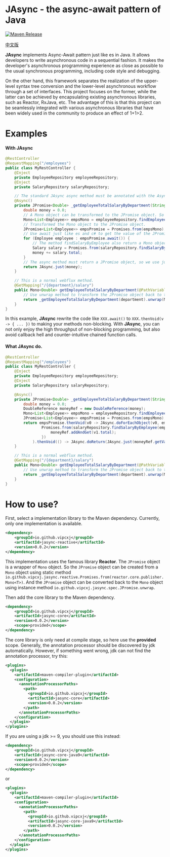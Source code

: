 JAsync - the async-await pattern of Java
===============

[![Maven Release][maven-shield]][maven-link]

[中文版](/README_CN.md)

**JAsync** implements Async-Await pattern just like es in Java. 
It allows developers to write asynchronous code in a sequential fashion.
It makes the developer's asynchronous programming experience as close as possible to the usual synchronous programming, including code style and debugging.

On the other hand, this framework separates the realization of the upper-level syntax tree conversion and the lower-level asynchronous workflow through a set of interfaces. This project focuses on the former, while the latter can be achieved by encapsulating existing asynchronous libraries, such as Reactor, RxJava, etc.
The advantage of this is that this project can be seamlessly integrated with various asynchronous libraries that have been widely used in the community to produce an effect of 1+1>2.

Examples
=======
#### With JAsync
```java
@RestController
@RequestMapping("/employees")
public class MyRestController {
    @Inject
    private EmployeeRepository employeeRepository;
    @Inject
    private SalaryRepository salaryRepository;

    // The standard JAsync async method must be annotated with the Async annotation, and return a JPromise object.
    @Async()
    private JPromise<Double> _getEmployeeTotalSalaryByDepartment(String department) {
        double money = 0.0;
        // A Mono object can be transformed to the JPromise object. So we get a Mono object first.
        Mono<List<Employee>> empsMono = employeeRepository.findEmployeeByDepartment(department);
        // Transformed the Mono object to the JPromise object.
        JPromise<List<Employee>> empsPromise = Promises.from(empsMono);
        // Use await just like es and c# to get the value of the JPromise without blocking the current thread.
        for (Employee employee : empsPromise.await()) {
            // The method findSalaryByEmployee also return a Mono object. We transform it to the JPromise just like above. And then await to get the result.
            Salary salary = Promises.from(salaryRepository.findSalaryByEmployee(employee.id)).await();
            money += salary.total;
        }
        // The async method must return a JPromise object, so we use just method to wrap the result to a JPromise.
        return JAsync.just(money);
    }

    // This is a normal webflux method.
    @GetMapping("/{department}/salary")
    public Mono<Double> getEmployeeTotalSalaryByDepartment(@PathVariable String department) { 
        // Use unwrap method to transform the JPromise object back to the Mono object.
        return _getEmployeeTotalSalaryByDepartment(department).unwrap(Mono.class);
    }
}
```
In this example, **JAsync** rewrite the code like `XXX.await()` to `XXX.thenVoid(v -> { ... })` to making your methods non-blocking.
With **JAsync**, you can not only enjoy the high throughput of non-blocking programming, but also avoid callback hell and counter-intuitive chained function calls.

#### What JAsync do.
```java
@RestController
@RequestMapping("/employees")
public class MyRestController {
    @Inject
    private EmployeeRepository employeeRepository;
    @Inject
    private SalaryRepository salaryRepository;

    @Async()
    private JPromise<Double> _getEmployeeTotalSalaryByDepartment(String department) {
        double money = 0.0;
        DoubleReference moneyRef = new DoubleReference(money);
        Mono<List<Employee>> empsMono = employeeRepository.findEmployeeByDepartment(department);
        JPromise<List<Employee>> empsPromise = Promises.from(empsMono);
        return empsPromise.thenVoid(v0 -> JAsync.doForEachObject(v0, employee ->
                Promises.from(salaryRepository.findSalaryByEmployee(employee.id)).thenVoid(v1 -> {
                    moneyRef.addAndGet(v1.total);
                })
            ).thenVoid(() -> JAsync.doReturn(JAsync.just(moneyRef.getValue())))).catchReturn();
    }

    // This is a normal webflux method.
    @GetMapping("/{department}/salary")
    public Mono<Double> getEmployeeTotalSalaryByDepartment(@PathVariable String department) { 
        // Use unwrap method to transform the JPromise object back to the Mono object.
        return _getEmployeeTotalSalaryByDepartment(department).unwrap(Mono.class);
    }
}
```

How to use?
=======
First, select a implementation library to the Maven dependency. Currently, only one implementation is available.
```xml
<dependency>
    <groupId>io.github.vipcxj</groupId>
    <artifactId>jasync-reactive</artifactId>
    <version>0.0.2</version>
</dependency>
```
This implementation uses the famous library **Reactor**. The `JPromise` object is a wrapper of `Mono` object.
So the `JPromise` object can be created from a `Mono` object using static method `io.github.vipcxj.jasync.reactive.Promises.from(reactor.core.publisher.Mono<T>)`.
And the `JPromise` object can be converted back to the `Mono` object using instance method `io.github.vipcxj.jasync.spec.JPromise.unwrap`.

Then add the core library to the Maven dependency.
```xml
<dependency>
    <groupId>io.github.vipcxj</groupId>
    <artifactId>jasync-core</artifactId>
    <version>0.0.2</version>
    <scope>provided</scope>
</dependency>
```
The core library is only need at compile stage, so here use the **provided** scope.
Generally, the annotation processor should be discovered by jdk automatically.
However, if something went wrong, jdk can not find the annotation processor, try this:
```xml
<plugins>
  <plugin>
    <artifactId>maven-compiler-plugin</artifactId>
    <configuration>
      <annotationProcessorPaths>
        <path>
          <groupId>io.github.vipcxj</groupId>
          <artifactId>jasync-core</artifactId>
          <version>0.0.2</version>
        </path>
      </annotationProcessorPaths>
    </configuration>
  </plugin>
</plugins>
```
If you are using a jdk >= 9, you should use this instead:
```xml
<dependency>
    <groupId>io.github.vipcxj</groupId>
    <artifactId>jasync-core-java9</artifactId>
    <version>0.0.2</version>
    <scope>provided</scope>
</dependency>
```
or
```xml
<plugins>
  <plugin>
    <artifactId>maven-compiler-plugin</artifactId>
    <configuration>
      <annotationProcessorPaths>
        <path>
          <groupId>io.github.vipcxj</groupId>
          <artifactId>jasync-core-java9</artifactId>
          <version>0.0.2</version>
        </path>
      </annotationProcessorPaths>
    </configuration>
  </plugin>
</plugins>
```

[maven-shield]: https://img.shields.io/maven-central/v/io.github.vipcxj/jasync-parent.png
[maven-link]: https://search.maven.org/artifact/io.github.vipcxj/jasync-parent